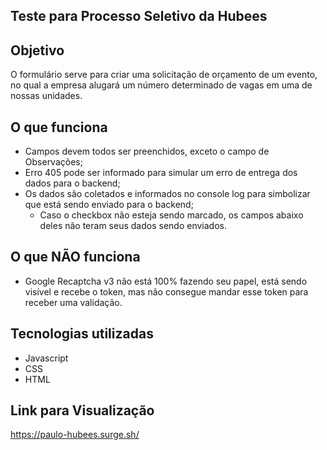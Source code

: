 ## Teste para Processo Seletivo da Hubees

## Objetivo

O formulário serve para criar uma solicitação de orçamento de um evento, no qual a empresa alugará um número determinado de vagas em uma de nossas unidades.

## O que funciona
- Campos devem todos ser preenchidos, exceto o campo de Observações;
- Erro 405 pode ser informado para simular um erro de entrega dos dados para o backend;
- Os dados são coletados e informados no console log para simbolizar que está sendo enviado para o backend;
    - Caso o checkbox não esteja sendo marcado, os campos abaixo deles não teram seus dados sendo enviados.

## O que NÃO funciona
- Google Recaptcha v3 não está 100% fazendo seu papel, está sendo visível e recebe o token, mas não consegue mandar esse token para receber uma validação.

## Tecnologias utilizadas
 - Javascript
 - CSS
 - HTML
 
 ## Link para Visualização
 https://paulo-hubees.surge.sh/
